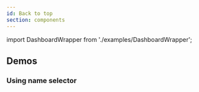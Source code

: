 ```yaml
---
id: Back to top
section: components
---
```


import DashboardWrapper from './examples/DashboardWrapper';

## Demos

### Using name selector

```js isFullscreen file="./examples/BackToTop/BackToTopNameDemo.tsx"
```